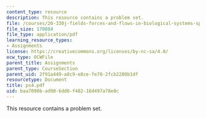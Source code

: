 ```yaml
---
content_type: resource
description: This resource contains a problem set.
file: /courses/20-330j-fields-forces-and-flows-in-biological-systems-spring-2007/baa7090bad906dd0f48218d497a78e8c_ps4.pdf
file_size: 170084
file_type: application/pdf
learning_resource_types:
- Assignments
license: https://creativecommons.org/licenses/by-nc-sa/4.0/
ocw_type: OCWFile
parent_title: Assignments
parent_type: CourseSection
parent_uid: 2f91a449-a8c9-e8ce-fe70-2fcb2280b1df
resourcetype: Document
title: ps4.pdf
uid: baa7090b-ad90-6dd0-f482-18d497a78e8c
---
```

This resource contains a problem set.